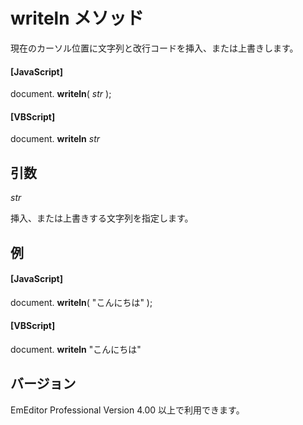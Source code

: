 # writeln メソッド

現在のカーソル位置に文字列と改行コードを挿入、または上書きします。

#### \[JavaScript\]

document. **writeln**( _str_ );

#### \[VBScript\]

document. **writeln** _str_

## 引数

_str_

挿入、または上書きする文字列を指定します。

## 例

#### \[JavaScript\]

document. **writeln**( "こんにちは" );

#### \[VBScript\]

document. **writeln** "こんにちは"

## バージョン

EmEditor Professional Version 4.00 以上で利用できます。